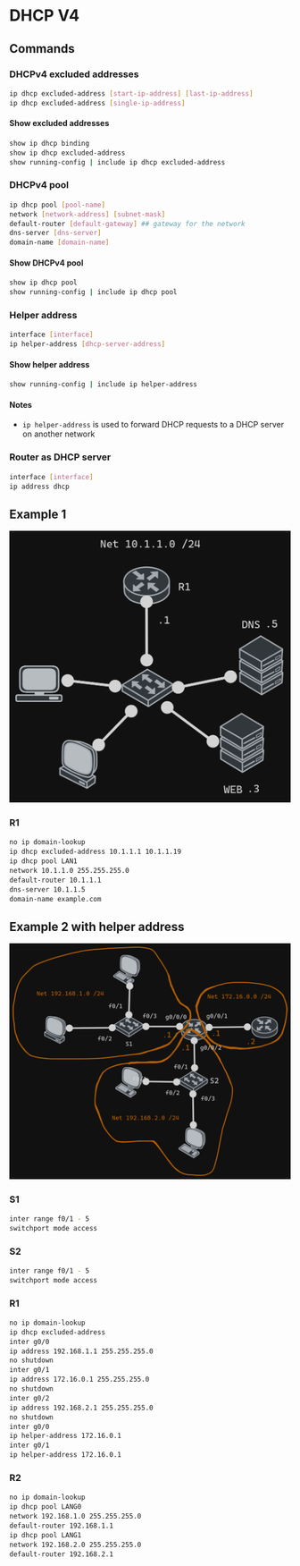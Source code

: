 # DHCP V4

## Commands

### DHCPv4 excluded addresses

```bash
ip dhcp excluded-address [start-ip-address] [last-ip-address]
ip dhcp excluded-address [single-ip-address]
```

#### Show excluded addresses

```bash
show ip dhcp binding
show ip dhcp excluded-address
show running-config | include ip dhcp excluded-address
```

### DHCPv4 pool

```bash
ip dhcp pool [pool-name]
network [network-address] [subnet-mask]
default-router [default-gateway] ## gateway for the network
dns-server [dns-server]
domain-name [domain-name]
```

#### Show DHCPv4 pool

```bash
show ip dhcp pool
show running-config | include ip dhcp pool
```

### Helper address

```bash
interface [interface]
ip helper-address [dhcp-server-address]
```

#### Show helper address

```bash
show running-config | include ip helper-address
```

#### Notes

- `ip helper-address` is used to forward DHCP requests to a DHCP server on another network

### Router as DHCP server

```bash
interface [interface]
ip address dhcp
```

## Example 1

![alt](./imgs/dhcpExample1.png)

### R1

```bash
no ip domain-lookup
ip dhcp excluded-address 10.1.1.1 10.1.1.19
ip dhcp pool LAN1
network 10.1.1.0 255.255.255.0
default-router 10.1.1.1
dns-server 10.1.1.5
domain-name example.com
```

## Example 2 with helper address

![alt](./imgs/dhcpExample2.png)

### S1

```bash
inter range f0/1 - 5
switchport mode access
```

### S2

```bash
inter range f0/1 - 5
switchport mode access
```

### R1

```bash
no ip domain-lookup
ip dhcp excluded-address
inter g0/0
ip address 192.168.1.1 255.255.255.0
no shutdown
inter g0/1
ip address 172.16.0.1 255.255.255.0
no shutdown
inter g0/2
ip address 192.168.2.1 255.255.255.0
no shutdown
inter g0/0
ip helper-address 172.16.0.1
inter g0/1
ip helper-address 172.16.0.1
```

### R2

```bash
no ip domain-lookup
ip dhcp pool LANG0
network 192.168.1.0 255.255.255.0
default-router 192.168.1.1
ip dhcp pool LANG1
network 192.168.2.0 255.255.255.0
default-router 192.168.2.1
```
